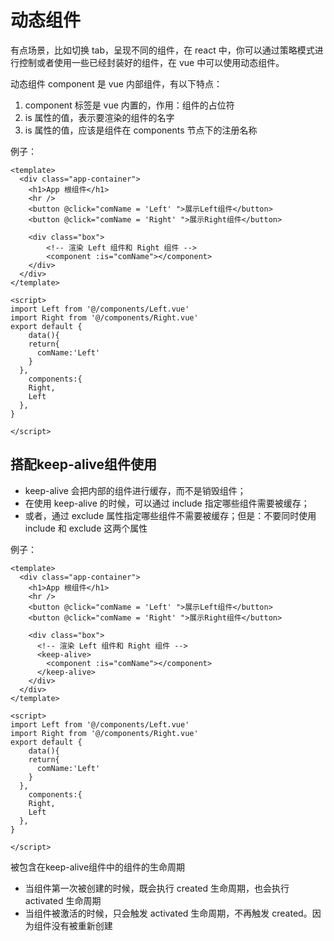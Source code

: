 # 动态组件

有点场景，比如切换 tab，呈现不同的组件，在 react 中，你可以通过策略模式进行控制或者使用一些已经封装好的组件，在 vue 中可以使用动态组件。

动态组件 component 是 vue 内部组件，有以下特点：

1. component 标签是 vue 内置的，作用：组件的占位符
2. is 属性的值，表示要渲染的组件的名字
3. is 属性的值，应该是组件在 components 节点下的注册名称

例子：

```VUE
<template>
  <div class="app-container">
    <h1>App 根组件</h1>
    <hr />
    <button @click="comName = 'Left' ">展示Left组件</button>
    <button @click="comName = 'Right' ">展示Right组件</button>
​
    <div class="box">
        <!-- 渲染 Left 组件和 Right 组件 -->
        <component :is="comName"></component>
    </div>
  </div>
</template>
​
<script>
import Left from '@/components/Left.vue'
import Right from '@/components/Right.vue'
export default {
    data(){
    return{
      comName:'Left'
    }
  },
    components:{
    Right,
    Left
  },
}

</script>
```

## 搭配keep-alive组件使用

* keep-alive 会把内部的组件进行缓存，而不是销毁组件；
* 在使用 keep-alive 的时候，可以通过 include 指定哪些组件需要被缓存；
* 或者，通过 exclude 属性指定哪些组件不需要被缓存；但是：不要同时使用 include 和 exclude 这两个属性

例子：

```VUE
<template>
  <div class="app-container">
    <h1>App 根组件</h1>
    <hr />
    <button @click="comName = 'Left' ">展示Left组件</button>
    <button @click="comName = 'Right' ">展示Right组件</button>
​
    <div class="box">
      <!-- 渲染 Left 组件和 Right 组件 -->
      <keep-alive>
        <component :is="comName"></component>
      </keep-alive>
    </div>
  </div>
</template>
​
<script>
import Left from '@/components/Left.vue'
import Right from '@/components/Right.vue'
export default {
    data(){
    return{
      comName:'Left'
    }
  },
    components:{
    Right,
    Left
  },
}

</script>
```

被包含在keep-alive组件中的组件的生命周期

* 当组件第一次被创建的时候，既会执行 created 生命周期，也会执行 activated 生命周期
* 当组件被激活的时候，只会触发 activated 生命周期，不再触发 created。因为组件没有被重新创建
